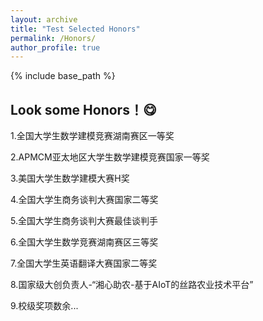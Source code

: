 ```yaml
---
layout: archive
title: "Test Selected Honors"
permalink: /Honors/
author_profile: true
---
```

{% include base_path %}

Look some Honors！😋
---
1.全国大学生数学建模竞赛湖南赛区一等奖

2.APMCM亚太地区大学生数学建模竞赛国家一等奖

3.美国大学生数学建模大赛H奖

4.全国大学生商务谈判大赛国家二等奖

5.全国大学生商务谈判大赛最佳谈判手

6.全国大学生数学竞赛湖南赛区三等奖

7.全国大学生英语翻译大赛国家二等奖

8.国家级大创负责人-“湘心助农-基于AIoT的丝路农业技术平台”

9.校级奖项数余...
